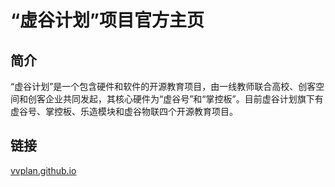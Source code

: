 # “虚谷计划”项目官方主页

## 简介

“虚谷计划”是一个包含硬件和软件的开源教育项目，由一线教师联合高校、创客空间和创客企业共同发起，其核心硬件为“虚谷号”和“掌控板”。目前虚谷计划旗下有虚谷号、掌控板、乐造模块和虚谷物联四个开源教育项目。

## 链接

[vvplan.github.io](https://vvplan.github.io/)
